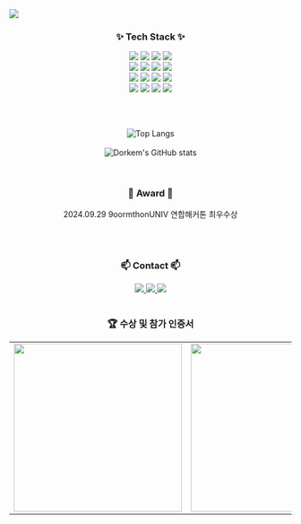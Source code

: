 <img src="https://capsule-render.vercel.app/api?type=venom&color=auto&height=300&section=header&text=Dorkem%27s%20house&fontSize=90" />

<h3 align="center">✨ Tech Stack ✨</h3>
<div align="center">
  <img src="https://img.shields.io/badge/HTML5-E34F26.svg?style=for-the-badge&logo=HTML5&logoColor=white" />
  <img src="https://img.shields.io/badge/CSS3-1572B6.svg?style=for-the-badge&logo=CSS3&logoColor=white" />
  <img src="https://img.shields.io/badge/javascript-F7DF1E.svg?style=for-the-badge&logo=javascript&logoColor=20232a" />
  <img src ="https://img.shields.io/badge/Python-3776AB.svg?style=for-the-badge&logo=Python&logoColor=white" />
</div>

<div align="center">
  <img src="https://img.shields.io/badge/Flask-000000.svg?style=for-the-badge&logo=Flask&logoColor=white" />
  <img src="https://img.shields.io/badge/Spring%20Boot-6DB33F.svg?style=for-the-badge&logo=Spring-Boot&logoColor=white" />
  <img src="https://img.shields.io/badge/Amazon%20EC2-FF9900.svg?style=for-the-badge&logo=Amazon-EC2&logoColor=white" />
  <img src ="https://img.shields.io/badge/MongoDB-47A248.svg?style=for-the-badge&logo=MongoDB&logoColor=white" />
</div>

<div align="center">
  <img src="https://img.shields.io/badge/Git-F05032.svg?style=for-the-badge&logo=Git&logoColor=white" />
  <img src="https://img.shields.io/badge/GitHub-181717.svg?style=for-the-badge&logo=GitHub&logoColor=white" />
  <img src="https://img.shields.io/badge/Notion-000000.svg?style=for-the-badge&logo=Notion&logoColor=white" />
  <img src ="https://img.shields.io/badge/MariaDB-003545.svg?style=for-the-badge&logo=MariaDB&logoColor=white" />
</div>

<div align="center">
  <img src="https://img.shields.io/badge/node.js-6DA55F?style=for-the-badge&logo=node.js&logoColor=white" />
  <img src="https://img.shields.io/badge/java-007396?style=for-the-badge&logo=OpenJDK&logoColor=white">
  <img src="https://img.shields.io/badge/Thymeleaf-005F0F?style=for-the-badge&logo=Thymeleaf&logoColor=white">
  <img src="https://img.shields.io/badge/Selenium-43B02A?style=for-the-badge&logo=Selenium&logoColor=white">
</div>

<br><br>




<div align="center">

  ![Top Langs](https://github-readme-stats.vercel.app/api/top-langs/?username=dorkem&layout=compact)
  <br><br>
  ![Dorkem's GitHub stats](https://github-readme-stats.vercel.app/api?username=dorkem&show_icons=true&theme=transparent)

</div>

<br>
<h3 align="center">👑 Award 👑</h3>
<div align="center">
  2024.09.29 9oormthonUNIV 연합해커톤 최우수상
</div>

<br><br>

<h3 align="center">📫 Contact 📫</h3>
<div align="center">
  <a href="https://velog.io/@chlwogur2000">
    <img src="https://img.shields.io/badge/Velog-1EBC8F?style=for-the-badge&logo=velog&logoColor=white" />
  </a>
  <a href="mailto:chlwogur1000@gmail.com">
    <img
      src="https://img.shields.io/badge/chlwogur1000@gmail.com-D14836?style=for-the-badge&logo=gmail&logoColor=white"/>
  </a>
  <a href="https://www.instagram.com/cj_jo_k/">
    <img src="https://img.shields.io/badge/Instagram-E4405F.svg?style=for-the-badge&logo=Instagram&logoColor=white" />
  </a>
</div>

<br>
<h3 align="center">🏆 수상 및 참가 인증서</h3>
<table>
  <tr>
    <td><img src="[images/cert1.png](https://github.com/user-attachments/assets/e2065df1-dba0-49f4-9f2d-a7391f70422f)" width="300"></td>
    <td><img src="images/cert2.png" width="300"></td>
    <td><img src="images/cert3.png" width="300"></td>
  </tr>
</table>
